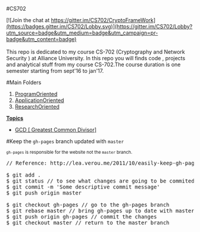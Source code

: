 #CS702

[![Join the chat at https://gitter.im/CS702/CryptoFrameWork](https://badges.gitter.im/CS702/Lobby.svg)](https://gitter.im/CS702/Lobby?utm_source=badge&utm_medium=badge&utm_campaign=pr-badge&utm_content=badge)
<br><br>This repo is  dedicated to my course CS-702 (Cryptography and Network Security ) at Alliance University.
In this repo you will finds code , projects and analytical stuff from my course CS-702.The course duration is one semester starting from sept'16 to jan'17.

#Main Folders
<ol>
    <li><a href="https://github.com/SilverFoxA/CS702/tree/gh-pages/ProgramOriented">ProgramOriented</a></li>
    <li><a href="https://github.com/SilverFoxA/CS702/tree/gh-pages/ApplicationOriented">ApplicationOriented</a></li>
    <li><a href="https://github.com/SilverFoxA/CS702/tree/gh-pages/ResearchOriented">ResearchOriented</a></li>
</ol>

<strong><u>Topics</u></strong>
<br>
<ul>
    <li><a href="https://github.com/SilverFoxA/CS702/tree/gh-pages/ProgramOriented">GCD [ Greatest Common Divisor]</a></li>
</ul>

#Keep the `gh-pages` branch updated with `master`

<small>`gh-pages` is responsible for the website not the `master` branch.</small><br>
<pre>
// Reference: http://lea.verou.me/2011/10/easily-keep-gh-pages-in-sync-with-master/

$ git add .
$ git status // to see what changes are going to be commited
$ git commit -m 'Some descriptive commit message'
$ git push origin master

$ git checkout gh-pages // go to the gh-pages branch
$ git rebase master // bring gh-pages up to date with master
$ git push origin gh-pages // commit the changes
$ git checkout master // return to the master branch
</pre>

